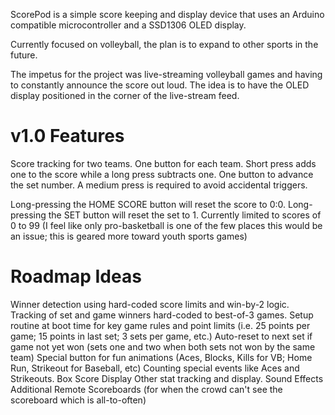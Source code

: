 ScorePod is a simple score keeping and display device that uses an Arduino compatible microcontroller and a SSD1306 OLED display.

Currently focused on volleyball, the plan is to expand to other sports in the future.

The impetus for the project was live-streaming volleyball games and having to constantly announce the score out loud. The idea is to have the OLED display positioned in the corner of the live-stream feed.

v1.0 Features
=====================
Score tracking for two teams.
One button for each team.  Short press adds one to the score while a long press subtracts one.
One button to advance the set number.  A medium press is required to avoid accidental triggers.

Long-pressing the HOME SCORE button will reset the score to 0:0.
Long-pressing the SET button will reset the set to 1.
Currently limited to scores of 0 to 99 (I feel like only pro-basketball is one of the few places this would be an issue; this is geared more toward youth sports games)

Roadmap Ideas
======================
Winner detection using hard-coded score limits and win-by-2 logic.
Tracking of set and game winners hard-coded to best-of-3 games.
Setup routine at boot time for key game rules and point limits (i.e. 25 points per game; 15 points in last set; 3 sets per game, etc.)
Auto-reset to next set if game not yet won (sets one and two when both sets not won by the same team)
Special button for fun animations (Aces, Blocks, Kills for VB; Home Run, Strikeout for Baseball, etc)
Counting special events like Aces and Strikeouts.
Box Score Display
Other stat tracking and display.
Sound Effects
Additional Remote Scoreboards (for when the crowd can't see the scoreboard which is all-to-often)
